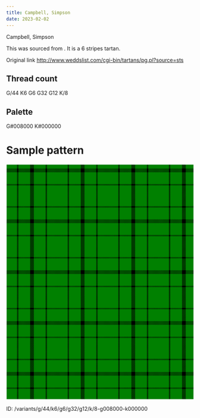 ```yaml
---
title: Campbell, Simpson
date: 2023-02-02
---
```

Campbell, Simpson

This was sourced from <no value>.  It is a 6 stripes tartan.

Original link http://www.weddslist.com/cgi-bin/tartans/pg.pl?source=sts

## Thread count
G/44 K6 G6 G32 G12 K/8

## Palette
G#008000 K#000000

# Sample pattern

![Tartan detail](tartan.png "G/44 K6 G6 G32 G12 K/8 tartan")

ID: /variants/g/44/k6/g6/g32/g12/k/8-g008000-k000000